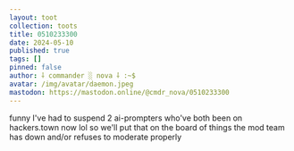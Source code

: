 ```yaml
---
layout: toot
collection: toots
title: 0510233300
date: 2024-05-10
published: true
tags: []
pinned: false
author: ⸸ commander ░ nova ⸸ :~$
avatar: /img/avatar/daemon.jpeg
mastodon: https://mastodon.online/@cmdr_nova/0510233300
---
```


funny I've had to suspend 2 ai-prompters who've both been on hackers.town now lol so we'll put that on the board of things the mod team has down and/or refuses to moderate properly
